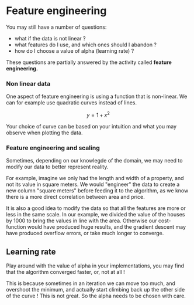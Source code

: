 # Feature engineering

You may still have a number of questions:

* what if the data is not linear ?
* what features do I use, and which ones should I abandon ?
* how do I choose a value of alpha (learning rate) ?

These questions are partially answered by the activity called **feature engineering.**



### Non linear data

One aspect of feature engineering is using a function that is non-linear. We can for example use quadratic curves instead of lines.

$$
y = 1+x^2
$$

Your choice of curve can be based on your intuition and what you may observe when plotting the data.



### Feature engineering and scaling

Sometimes, depending on our knowlegde of the domain, we may need to modify our data to better represent reality.

For example, imagine we only had the length and width of a property, and not its value in square meters. We would "engineer" the data to create a new column "square meters" before feeding it to the algorithm, as we know there is a more direct correlation between area and price.

It is also a good idea to modify the data so that all the features are more or less in the same scale. In our example, we divided the value of the houses by 1000 to bring the values in line with the area. Otherwise our cost-function would have produced huge results, and the gradient descent may have produced overflow errors, or take much longer to converge.



## Learning rate

Play around with the value of alpha in your implementations, you may find that the algorithm converged faster, or, not at all !

This is because sometimes in an iteration we can move too much, and overshoot the minimum, and actually start climbing back up the other side of the curve ! This is not great. So the alpha needs to be chosen with care.

